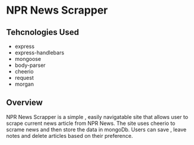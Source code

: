 # NPR News Scrapper

## Tehcnologies Used
  * express
  * express-handlebars
  * mongoose
  * body-parser
  * cheerio
  * request
  * morgan
  
 ## Overview
 
NPR News Scrapper is a simple , easily navigatable site that allows user to scrape current news article from NPR News. The site uses cheerio to scrame news and then store the data in mongoDb. Users can save , leave notes and delete articles based on their preference. 
